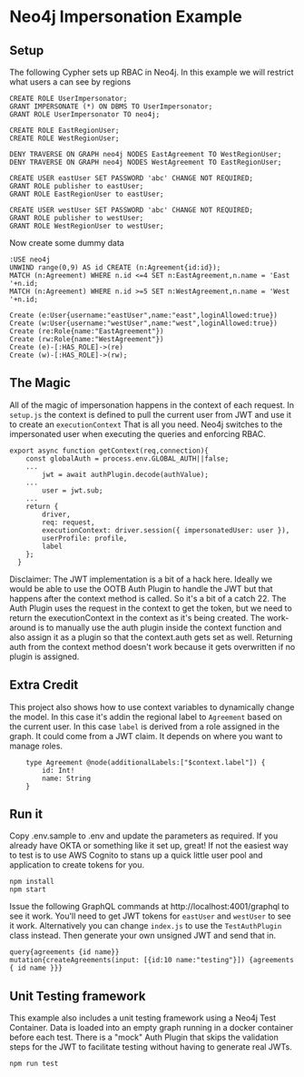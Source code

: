 # Neo4j Impersonation Example

## Setup

The following Cypher sets up RBAC in Neo4j.  In this example we will restrict what users a can see by regions

```
CREATE ROLE UserImpersonator;
GRANT IMPERSONATE (*) ON DBMS TO UserImpersonator;
GRANT ROLE UserImpersonator TO neo4j;

CREATE ROLE EastRegionUser;
CREATE ROLE WestRegionUser;

DENY TRAVERSE ON GRAPH neo4j NODES EastAgreement TO WestRegionUser;
DENY TRAVERSE ON GRAPH neo4j NODES WestAgreement TO EastRegionUser;

CREATE USER eastUser SET PASSWORD 'abc' CHANGE NOT REQUIRED;
GRANT ROLE publisher to eastUser;
GRANT ROLE EastRegionUser to eastUser;

CREATE USER westUser SET PASSWORD 'abc' CHANGE NOT REQUIRED;
GRANT ROLE publisher to westUser;
GRANT ROLE WestRegionUser to westUser;
```

Now create some dummy data
```
:USE neo4j
UNWIND range(0,9) AS id CREATE (n:Agreement{id:id});
MATCH (n:Agreement) WHERE n.id <=4 SET n:EastAgreement,n.name = 'East '+n.id;
MATCH (n:Agreement) WHERE n.id >=5 SET n:WestAgreement,n.name = 'West '+n.id;

Create (e:User{username:"eastUser",name:"east",loginAllowed:true})
Create (w:User{username:"westUser",name:"west",loginAllowed:true})
Create (re:Role{name:"EastAgreement"})
Create (rw:Role{name:"WestAgreement"})
Create (e)-[:HAS_ROLE]->(re)
Create (w)-[:HAS_ROLE]->(rw);
```

## The Magic
All of the magic of impersonation happens in the context of each request.  In `setup.js` the context is defined to pull the current user from JWT and use it to create an `executionContext`  That is all you need.  Neo4j switches to the impersonated user when executing the queries and enforcing RBAC.
```
export async function getContext(req,connection){
    const globalAuth = process.env.GLOBAL_AUTH||false;    
    ...
        jwt = await authPlugin.decode(authValue);
    ...
        user = jwt.sub;
    ...
    return {
        driver,
        req: request,
        executionContext: driver.session({ impersonatedUser: user }),
        userProfile: profile,
        label
    };
  }
```
Disclaimer:  The JWT implementation is a bit of a hack here.  Ideally we would be able to use the OOTB Auth Plugin to handle the JWT but that happens after the context method is called.  So it's a bit of a catch 22.  The Auth Plugin uses the request in the context to get the token, but we need to return the executionContext in the context as it's being created.
The work-around is to manually use the auth plugin inside the context function and also assign it as a plugin so that the context.auth gets set as well.  Returning auth from the context method doesn't work because it gets overwritten if no plugin is assigned.

## Extra Credit
This project also shows how to use context variables to dynamically change the model.  In this case it's addin the regional label to `Agreement` based on the current user.  In this case `label` is derived from a role assigned in the graph.  It could come from a JWT claim. It depends on where you want to manage roles. 

```
    type Agreement @node(additionalLabels:["$context.label"]) {
        id: Int!
        name: String
    }

```

## Run it
Copy .env.sample to .env and update the parameters as required.
If you already have OKTA or something like it set up, great!  If not the easiest way to test is to use AWS Cognito to stans up a quick little user pool and application to create tokens for you.

```
npm install
npm start
```

Issue the following GraphQL commands at http://localhost:4001/graphql to see it work.  You'll need to get JWT tokens for `eastUser` and `westUser` to see it work.  Alternatively you can change `index.js` to use the `TestAuthPlugin` class instead.  Then generate your own unsigned JWT and send that in.
```
query{agreements {id name}}
mutation{createAgreements(input: [{id:10 name:"testing"}]) {agreements { id name }}}
```

## Unit Testing framework
This example also includes a unit testing framework using a Neo4j Test Container.  Data is loaded into an empty graph running in a docker container before each test.  There is a "mock" Auth Plugin that skips the validation steps for the JWT to facilitate testing without having to generate real JWTs.


```
npm run test
```

